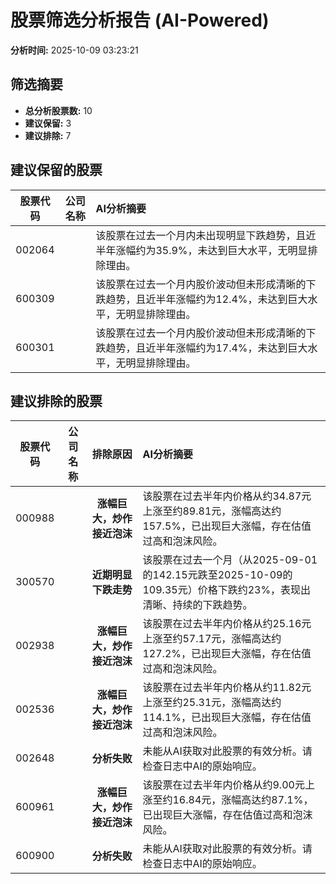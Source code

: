 # 股票筛选分析报告 (AI-Powered)

**分析时间:** 2025-10-09 03:23:21

## 筛选摘要

- **总分析股票数:** 10
- **建议保留:** 3
- **建议排除:** 7

## 建议保留的股票

| 股票代码 | 公司名称 | AI分析摘要 |
|:---:|:---:|:---|
| 002064 |  | 该股票在过去一个月内未出现明显下跌趋势，且近半年涨幅约为35.9%，未达到巨大水平，无明显排除理由。 |
| 600309 |  | 该股票在过去一个月内股价波动但未形成清晰的下跌趋势，且近半年涨幅约为12.4%，未达到巨大水平，无明显排除理由。 |
| 600301 |  | 该股票在过去一个月内股价波动但未形成清晰的下跌趋势，且近半年涨幅约为17.4%，未达到巨大水平，无明显排除理由。 |

## 建议排除的股票

| 股票代码 | 公司名称 | 排除原因 | AI分析摘要 |
|:---:|:---:|:---:|:---|
| 000988 |  | **涨幅巨大，炒作接近泡沫** | 该股票在过去半年内价格从约34.87元上涨至约89.81元，涨幅高达约157.5%，已出现巨大涨幅，存在估值过高和泡沫风险。 |
| 300570 |  | **近期明显下跌走势** | 该股票在过去一个月（从2025-09-01的142.15元跌至2025-10-09的109.35元）价格下跌约23%，表现出清晰、持续的下跌趋势。 |
| 002938 |  | **涨幅巨大，炒作接近泡沫** | 该股票在过去半年内价格从约25.16元上涨至约57.17元，涨幅高达约127.2%，已出现巨大涨幅，存在估值过高和泡沫风险。 |
| 002536 |  | **涨幅巨大，炒作接近泡沫** | 该股票在过去半年内价格从约11.82元上涨至约25.31元，涨幅高达约114.1%，已出现巨大涨幅，存在估值过高和泡沫风险。 |
| 002648 |  | **分析失败** | 未能从AI获取对此股票的有效分析。请检查日志中AI的原始响应。 |
| 600961 |  | **涨幅巨大，炒作接近泡沫** | 该股票在过去半年内价格从约9.00元上涨至约16.84元，涨幅高达约87.1%，已出现巨大涨幅，存在估值过高和泡沫风险。 |
| 600900 |  | **分析失败** | 未能从AI获取对此股票的有效分析。请检查日志中AI的原始响应。 |
